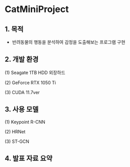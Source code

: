 # CatMiniProject

## 1. 목적
  - 반려동물의 행동을 분석하여 감정을 도출해보는 프로그램 구현

## 2. 개발 환경
  (1) Seagate 1TB HDD 외장하드
  
  (2) GeForce RTX 1050 Ti
  
  (3) CUDA 11.7ver
  
## 3. 사용 모델
  (1) Keypoint R-CNN
  
  (2) HRNet
  
  (3) ST-GCN
  
## 4. 발표 자료 요약
